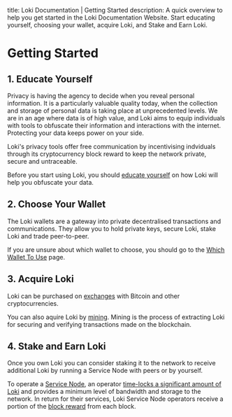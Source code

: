 title: Loki Documentation | Getting Started
description: A quick overview to help you get started in the Loki Documentation Website. Start educating yourself, choosing your wallet, acquire Loki, and Stake and Earn Loki.

# Getting Started

## 1. Educate Yourself
Privacy is having the agency to decide when you reveal personal information. It is a particularly valuable quality today, when the collection and storage of personal data is taking place at unprecedented levels. We are in an age where data is of high value, and Loki aims to equip individuals with tools to obfuscate their information and interactions with the internet. Protecting your data keeps power on your side.

Loki's privacy tools offer free communication by incentivising indviduals through its cryptocurrency block reward to keep the network private, secure and untraceable. 

Before you start using Loki, you should [educate yourself](../Introduction/LokiNetwork.md) on how Loki will help you obfuscate your data.

## 2. Choose Your Wallet
The Loki wallets are a gateway into private decentralised transactions and communications. They allow you to hold private keys, secure Loki, stake Loki and trade peer-to-peer. 

If you are unsure about which wallet to choose, you should go to the [Which Wallet To Use](../Wallets/WhatWalletToUse.md) page.

## 3. Acquire Loki
Loki can be purchased on [exchanges](https://coinmarketcap.com/currencies/loki/#markets) with Bitcoin and other cryptocurrencies. 

You can also aquire Loki by [mining](../Mining/MiningOverview.md). Mining is the process of extracting Loki for securing and verifying transactions made on the blockchain.

## 4. Stake and Earn Loki
Once you own Loki you can consider staking it to the network to receive additional Loki by running a Service Node with peers or by yourself. 

To operate a [Service Node](../ServiceNodes/SNOverview.md), an operator [time-locks a significant amount of Loki](../ServiceNodes/StakingRequirement.md) and provides a minimum level of bandwidth and storage to the network. In return for their services, Loki Service Node operators receive a portion of the [block reward](../Advanced/Cryptoeconomics.md) from each block.

